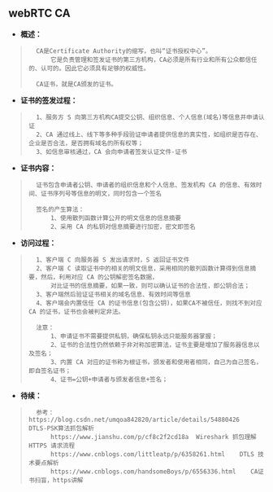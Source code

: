 ## webRTC CA
- **概述：**
>       CA是Certificate Authority的缩写，也叫“证书授权中心”。
>           它是负责管理和签发证书的第三方机构，CA必须是所有行业和所有公众都信任的、认可的。因此它必须具有足够的权威性。
>
>       CA证书，就是CA颁发的证书。
>

- **证书的签发过程：**
>       1、服务方 S 向第三方机构CA提交公钥、组织信息、个人信息(域名)等信息并申请认证
>       2、CA 通过线上、线下等多种手段验证申请者提供信息的真实性，如组织是否存在、企业是否合法，是否拥有域名的所有权等；
>       3、如信息审核通过，CA 会向申请者签发认证文件-证书
>

- **证书内容：**
>       证书包含申请者公钥、申请者的组织信息和个人信息、签发机构 CA 的信息、有效时间、证书序列号等信息的明文，同时包含一个签名
>
>       签名的产生算法：
>           1、使用散列函数计算公开的明文信息的信息摘要
>           2、采用 CA 的私钥对信息摘要进行加密，密文即签名
>

- **访问过程：**
>       1、客户端 C 向服务器 S 发出请求时，S 返回证书文件
>       2、客户端 C 读取证书中的相关的明文信息，采用相同的散列函数计算得到信息摘要，然后，利用对应 CA 的公钥解密签名数据，
>           对比证书的信息摘要，如果一致，则可以确认证书的合法性，即公钥合法；
>       3、客户端然后验证证书相关的域名信息、有效时间等信息
>       4、客户端会内置信任 CA 的证书信息(包含公钥)，如果CA不被信任，则找不到对应 CA 的证书，证书也会被判定非法。
>
>       注意：
>           1、申请证书不需要提供私钥，确保私钥永远只能服务器掌握；
>           2、证书的合法性仍然依赖于非对称加密算法，证书主要是增加了服务器信息以及签名；
>           3、内置 CA 对应的证书称为根证书，颁发者和使用者相同，自己为自己签名，即自签名证书；
>           4、证书=公钥+申请者与颁发者信息+签名；
>
>
>
>
>
>

- **待续：**
>       参考：https://blog.csdn.net/umqoa842820/article/details/54880426   DTLS-PSK算法抓包解析
>           https://www.jianshu.com/p/cf8c2f2cd18a  Wireshark 抓包理解 HTTPS 请求流程
>           https://www.cnblogs.com/littleatp/p/6358261.html    DTLS 技术要点解析
>           https://www.cnblogs.com/handsomeBoys/p/6556336.html    CA证书扫盲，https讲解 
>
>
>
>
>
>
>
>
>
>
>
>
>
>
